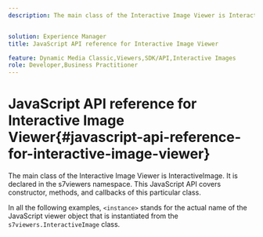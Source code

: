 ```yaml
---
description: The main class of the Interactive Image Viewer is InteractiveImage. It is declared in the s7viewers namespace. This JavaScript API covers constructor, methods, and callbacks of this particular class.


solution: Experience Manager
title: JavaScript API reference for Interactive Image Viewer

feature: Dynamic Media Classic,Viewers,SDK/API,Interactive Images
role: Developer,Business Practitioner
---
```


# JavaScript API reference for Interactive Image Viewer{#javascript-api-reference-for-interactive-image-viewer}

The main class of the Interactive Image Viewer is InteractiveImage. It is declared in the s7viewers namespace. This JavaScript API covers constructor, methods, and callbacks of this particular class.

In all the following examples, `<instance>` stands for the actual name of the JavaScript viewer object that is instantiated from the `s7viewers.InteractiveImage` class. 
